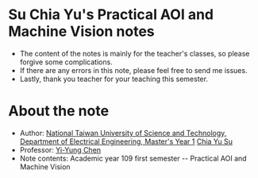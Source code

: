 # Su Chia Yu's Practical AOI and Machine Vision notes
- The content of the notes is mainly for the teacher's classes, so please forgive some complications.
- If there are any errors in this note, please feel free to send me issues.
- Lastly, thank you teacher for your teaching this semester.
# About the note
- Author: [National Taiwan University of Science and Technology, Department of Electrical Engineering, Master's Year 1](https://www.ee.ntust.edu.tw/) [Chia Yu Su](https://github.com/ChiaYuSu)
- Professor: [Yi-Yung Chen](https://homepage.ntust.edu.tw/yiyung-chen/)
- Note contents: Academic year 109 first semester -- Practical AOI and Machine Vision

